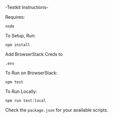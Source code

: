 -Testkit Instructions-

Requires: 
```
node
```

To Setup, Run:
```
npm install 
```

Add BrowserStack Creds to 
```
.env
```

To Run on BrowserStack:
```
npm test
```

To Run Locally:
```
npm run test:local
```

Check the `package.json` for your available scripts.